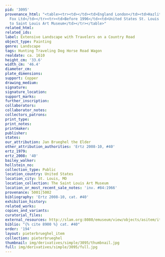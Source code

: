 ```yaml
---
pid: '3095'
provenance_html: "<table><tr><td></td><td>England London</td><td>Hazlitt Gooden &
  Fox Ltd</td></tr><tr><td>Before 1996</td><td>United States St. Louis MO</td><td>Sale
  to Saint Louis Art Museum</td></tr></table>"
related_html: 
related_ids: 
label: Extensive Landscape with Travelers on a Country Road
object_type: Painting
genre: Landscape
tags: Hunting Traveling Dog Horse Road Wagon
realdate: ca. 1610
height_cm: '33.6'
width_cm: '46.4'
diameter_cm: 
plate_dimensions: 
support: Copper
drawing_medium: 
signature: 
signature_location: 
support_marks: 
further_inscription: 
collaborators: 
collaborator_notes: 
collectors_patrons: 
print_type: 
print_notes: 
printmaker: 
publisher: 
states: 
our_attribution: Jan Brueghel the Elder
other_attribution_authorities: 'Ertz 2008-10, #40'
ertz_1979: 
ertz_2008: '40'
bailey_walker: 
hollstein_no: 
collection_type: Public
location_country: United States
location_city: St. Louis, MO
location_collection: The Saint Louis Art Museum
location_or_most_recent_sale_notes: 'inv. #84:1966'
provenance: 5001|5002
bibliography: 'Ertz 2008-10, cat. #40'
exhibition_history: 
related_works: 
copies_and_variants: 
curatorial_files: 
external_resources: http://slam.org:8080/emuseum/view/objects/asitem/items$0040:29080
biblio: "{% cite 8900 %} cat. #40"
order: '194'
layout: pieterbrueghel_item
collection: pieterbrueghel
thumbnail: img/derivatives/simple/3095/thumbnail.jpg
full: img/derivatives/simple/3095/full.jpg
---
```

